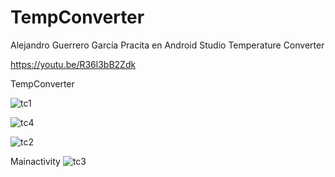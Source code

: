 # TempConverter
Alejandro Guerrero García
Pracita en Android Studio
Temperature Converter

https://youtu.be/R36l3bB2Zdk

TempConverter

![tc1](https://cloud.githubusercontent.com/assets/17695768/20251003/dd92bbb2-a9da-11e6-898e-9e89f931d5ad.jpg)

![tc4](https://cloud.githubusercontent.com/assets/17695768/20251196/be579e96-a9dc-11e6-99d9-960edfc85983.jpg)

![tc2](https://cloud.githubusercontent.com/assets/17695768/20251005/e4ca5afc-a9da-11e6-8a17-4eb1bc98b1c8.jpg)

Mainactivity
![tc3](https://cloud.githubusercontent.com/assets/17695768/20251037/3834e40a-a9db-11e6-9557-00f7aac3b00a.jpg)
